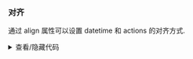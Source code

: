 ### 对齐

通过 <yc-tag>align</yc-tag> 属性可以设置 <yc-tag>datetime</yc-tag> 和 <yc-tag>actions</yc-tag> 的对齐方式.

<div class="cell-demo">
  <yc-comment
    author="Balzac"
    datetime="1 hour"
    align="right">
    <template #actions>
      <span
        class="action"
        key="heart"
        @click="onLikeChange">
        <span v-if="like">
          <IconHeartFill :style="{ color: '#f53f3f' }" />
        </span>
        <span v-else>
          <IconHeart />
        </span>
        {{ 83 + (like ? 1 : 0) }}
      </span>
      <span
        class="action"
        key="star"
        @click="onStarChange">
        <span v-if="star">
          <IconStarFill style="{ color: '#ffb400' }" />
        </span>
        <span v-else>
          <IconStar />
        </span>
        {{ 3 + (star ? 1 : 0) }}
      </span>
      <span
        class="action"
        key="reply">
        <IconMessage /> Reply
      </span>
    </template>
    <template #avatar>
      <yc-avatar>
        <img
          alt="avatar"
          src="https://p1-arco.byteimg.com/tos-cn-i-uwbnlip3yd/3ee5f13fb09879ecb5185e440cef6eb9.png~tplv-uwbnlip3yd-webp.webp" />
      </yc-avatar>
    </template>
    <template #content>
      <div>
        A design is a plan or specification for the construction of an object or
        system or for the implementation of an activity or process, or the
        result of that plan or specification in the form of a prototype, product
        or process.
      </div>
    </template>
  </yc-comment>
</div>

<script setup>
import { ref } from 'vue';
const like = ref(false);
const star = ref(false);
const onLikeChange = () => {
  like.value = !like.value;
};
const onStarChange = () => {
  star.value = !star.value;
};
</script>

<style scoped>
.action {
  display: inline-block;
  padding: 0 4px;
  color: var(--color-text-1);
  line-height: 24px;
  background: transparent;
  border-radius: 2px;
  cursor: pointer;
  transition: all 0.1s ease;
}

.action:hover {
  background: var(--color-fill-3);
}
</style>
<details>
<summary>查看/隐藏代码</summary>

```vue
<template>
  <yc-comment
    author="Balzac"
    datetime="1 hour"
    align="right">
    <template #actions>
      <span
        class="action"
        key="heart"
        @click="onLikeChange">
        <span v-if="like">
          <IconHeartFill :style="{ color: '#f53f3f' }" />
        </span>
        <span v-else>
          <IconHeart />
        </span>
        {{ 83 + (like ? 1 : 0) }}
      </span>
      <span
        class="action"
        key="star"
        @click="onStarChange">
        <span v-if="star">
          <IconStarFill style="{ color: '#ffb400' }" />
        </span>
        <span v-else>
          <IconStar />
        </span>
        {{ 3 + (star ? 1 : 0) }}
      </span>
      <span
        class="action"
        key="reply">
        <IconMessage /> Reply
      </span>
    </template>
    <template #avatar>
      <yc-avatar>
        <img
          alt="avatar"
          src="https://p1-arco.byteimg.com/tos-cn-i-uwbnlip3yd/3ee5f13fb09879ecb5185e440cef6eb9.png~tplv-uwbnlip3yd-webp.webp" />
      </yc-avatar>
    </template>
    <template #content>
      <div>
        A design is a plan or specification for the construction of an object or
        system or for the implementation of an activity or process, or the
        result of that plan or specification in the form of a prototype, product
        or process.
      </div>
    </template>
  </yc-comment>
</template>

<script setup>
import { ref } from 'vue';
const like = ref(false);
const star = ref(false);
const onLikeChange = () => {
  like.value = !like.value;
};
const onStarChange = () => {
  star.value = !star.value;
};
</script>

<style scoped>
.action {
  display: inline-block;
  padding: 0 4px;
  color: var(--color-text-1);
  line-height: 24px;
  background: transparent;
  border-radius: 2px;
  cursor: pointer;
  transition: all 0.1s ease;
}

.action:hover {
  background: var(--color-fill-3);
}
</style>
```

</details>
